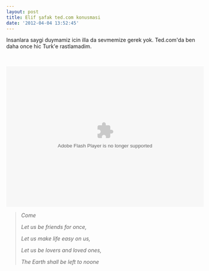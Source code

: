 ```yaml
---
layout: post
title: Elif şafak ted.com konusmasi
date: '2012-04-04 13:52:45'
---
```


Insanlara saygi duymamiz icin illa da sevmemize gerek yok. Ted.com'da ben daha once hic Turk'e rastlamadim.

&nbsp;

<object width="526" height="374" classid="clsid:d27cdb6e-ae6d-11cf-96b8-444553540000" codebase="http://download.macromedia.com/pub/shockwave/cabs/flash/swflash.cab#version=6,0,40,0"><param name="allowFullScreen" value="true" /><param name="allowScriptAccess" value="always" /><param name="wmode" value="transparent" /><param name="bgColor" value="#ffffff" /><param name="flashvars" value="vu=http://video.ted.com/talk/stream/2010G/Blank/ElifShafak_2010G-320k.mp4&amp;su=http://images.ted.com/images/ted/tedindex/embed-posters/ElifShafak-2010G.embed_thumbnail.jpg&amp;vw=512&amp;vh=288&amp;ap=0&amp;ti=917&amp;lang=tr&amp;introDuration=15330&amp;adDuration=4000&amp;postAdDuration=830&amp;adKeys=talk=elif_shafak_the_politics_of_fiction;year=2010;theme=the_creative_spark;theme=master_storytellers;event=TEDGlobal+2010;tag=culture;tag=novel;tag=politics;tag=storytelling;tag=women;&amp;preAdTag=tconf.ted/embed;tile=1;sz=512x288;" /><param name="src" value="http://video.ted.com/assets/player/swf/EmbedPlayer.swf" /><param name="pluginspace" value="http://www.macromedia.com/go/getflashplayer" /><param name="allowfullscreen" value="true" /><param name="allowscriptaccess" value="always" /><embed width="526" height="374" type="application/x-shockwave-flash" src="http://video.ted.com/assets/player/swf/EmbedPlayer.swf" allowFullScreen="true" allowScriptAccess="always" wmode="transparent" bgColor="#ffffff" flashvars="vu=http://video.ted.com/talk/stream/2010G/Blank/ElifShafak_2010G-320k.mp4&amp;su=http://images.ted.com/images/ted/tedindex/embed-posters/ElifShafak-2010G.embed_thumbnail.jpg&amp;vw=512&amp;vh=288&amp;ap=0&amp;ti=917&amp;lang=tr&amp;introDuration=15330&amp;adDuration=4000&amp;postAdDuration=830&amp;adKeys=talk=elif_shafak_the_politics_of_fiction;year=2010;theme=the_creative_spark;theme=master_storytellers;event=TEDGlobal+2010;tag=culture;tag=novel;tag=politics;tag=storytelling;tag=women;&amp;preAdTag=tconf.ted/embed;tile=1;sz=512x288;" pluginspace="http://www.macromedia.com/go/getflashplayer" allowfullscreen="true" allowscriptaccess="always" /></object>
<blockquote><em>Come</em>

<em>Let us be friends for once,</em>

<em>Let us make life easy on us,</em>

<em>Let us be lovers and loved ones,</em>

<em>The Earth shall be left to noone</em></blockquote>